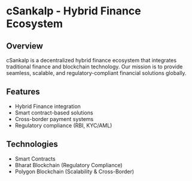 # cSankalp - Hybrid Finance Ecosystem

## Overview
cSankalp is a decentralized hybrid finance ecosystem that integrates traditional finance and blockchain technology. Our mission is to provide seamless, scalable, and regulatory-compliant financial solutions globally.

## Features
- Hybrid Finance integration
- Smart contract-based solutions
- Cross-border payment systems
- Regulatory compliance (RBI, KYC/AML)

## Technologies
- Smart Contracts
- Bharat Blockchain (Regulatory Compliance)
- Polygon Blockchain (Scalability & Cross-Border)
